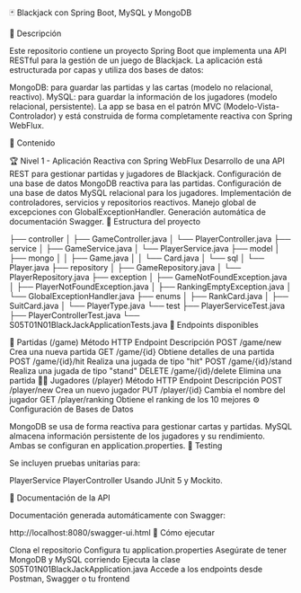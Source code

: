 🃏 Blackjack con Spring Boot, MySQL y MongoDB

📌 Descripción

Este repositorio contiene un proyecto Spring Boot que implementa una API RESTful para la gestión de un juego de Blackjack. La aplicación está estructurada por capas y utiliza dos bases de datos:

MongoDB: para guardar las partidas y las cartas (modelo no relacional, reactivo).
MySQL: para guardar la información de los jugadores (modelo relacional, persistente).
La app se basa en el patrón MVC (Modelo-Vista-Controlador) y está construida de forma completamente reactiva con Spring WebFlux.

📂 Contenido

🏆 Nivel 1 - Aplicación Reactiva con Spring WebFlux
Desarrollo de una API REST para gestionar partidas y jugadores de Blackjack.
Configuración de una base de datos MongoDB reactiva para las partidas.
Configuración de una base de datos MySQL relacional para los jugadores.
Implementación de controladores, servicios y repositorios reactivos.
Manejo global de excepciones con GlobalExceptionHandler.
Generación automática de documentación Swagger.
📂 Estructura del proyecto

├── controller
│   ├── GameController.java
│   └── PlayerController.java
├── service
│   ├── GameService.java
│   └── PlayerService.java
├── model
│   ├── mongo
│   │   ├── Game.java
│   │   └── Card.java
│   └── sql
│       └── Player.java
├── repository
│   ├── GameRepository.java
│   └── PlayerRepository.java
├── exception
│   ├── GameNotFoundException.java
│   ├── PlayerNotFoundException.java
│   ├── RankingEmptyException.java
│   └── GlobalExceptionHandler.java
├── enums
│   ├── RankCard.java
│   ├── SuitCard.java
│   └── PlayerType.java
└── test
    ├── PlayerServiceTest.java
    ├── PlayerControllerTest.java
    └── S05T01N01BlackJackApplicationTests.java
🚀 Endpoints disponibles

🎲 Partidas (/game)
Método HTTP	Endpoint	Descripción
POST	/game/new	Crea una nueva partida
GET	/game/{id}	Obtiene detalles de una partida
POST	/game/{id}/hit	Realiza una jugada de tipo "hit"
POST	/game/{id}/stand	Realiza una jugada de tipo "stand"
DELETE	/game/{id}/delete	Elimina una partida
🧑‍💼 Jugadores (/player)
Método HTTP	Endpoint	Descripción
POST	/player/new	Crea un nuevo jugador
PUT	/player/{id}	Cambia el nombre del jugador
GET	/player/ranking	Obtiene el ranking de los 10 mejores
⚙️ Configuración de Bases de Datos

MongoDB se usa de forma reactiva para gestionar cartas y partidas.
MySQL almacena información persistente de los jugadores y su rendimiento.
Ambas se configuran en application.properties.
🧪 Testing

Se incluyen pruebas unitarias para:

PlayerService
PlayerController
Usando JUnit 5 y Mockito.

🧾 Documentación de la API

Documentación generada automáticamente con Swagger:

http://localhost:8080/swagger-ui.html
🚀 Cómo ejecutar

Clona el repositorio
Configura tu application.properties
Asegúrate de tener MongoDB y MySQL corriendo
Ejecuta la clase S05T01N01BlackJackApplication.java
Accede a los endpoints desde Postman, Swagger o tu frontend
